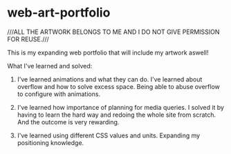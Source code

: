# web-art-portfolio

///ALL THE ARTWORK BELONGS TO ME AND I DO NOT GIVE PERMISSION FOR REUSE.///

This is my expanding web portfolio that will include my artwork aswell!


What I've learned and solved:

1. I've learned animations and what they can do. I've learned about overflow and how to solve excess space. Being able to abuse overflow to configure with animations.

2. I've learned how importance of planning for media queries. I solved it by having to learn the hard way and redoing the whole site from scratch. And the outcome is very rewarding.

3. I've learned using different CSS values and units. Expanding my positioning knowledge.



